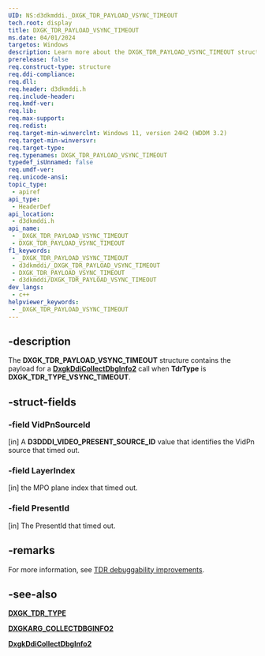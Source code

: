 ```yaml
---
UID: NS:d3dkmddi._DXGK_TDR_PAYLOAD_VSYNC_TIMEOUT
tech.root: display
title: DXGK_TDR_PAYLOAD_VSYNC_TIMEOUT
ms.date: 04/01/2024
targetos: Windows
description: Learn more about the DXGK_TDR_PAYLOAD_VSYNC_TIMEOUT structure.
prerelease: false
req.construct-type: structure
req.ddi-compliance: 
req.dll: 
req.header: d3dkmddi.h
req.include-header: 
req.kmdf-ver: 
req.lib: 
req.max-support: 
req.redist: 
req.target-min-winverclnt: Windows 11, version 24H2 (WDDM 3.2)
req.target-min-winversvr: 
req.target-type: 
req.typenames: DXGK_TDR_PAYLOAD_VSYNC_TIMEOUT
typedef_isUnnamed: false
req.umdf-ver: 
req.unicode-ansi: 
topic_type:
 - apiref
api_type:
 - HeaderDef
api_location:
 - d3dkmddi.h
api_name:
 - _DXGK_TDR_PAYLOAD_VSYNC_TIMEOUT
 - DXGK_TDR_PAYLOAD_VSYNC_TIMEOUT
f1_keywords:
 - _DXGK_TDR_PAYLOAD_VSYNC_TIMEOUT
 - d3dkmddi/_DXGK_TDR_PAYLOAD_VSYNC_TIMEOUT
 - DXGK_TDR_PAYLOAD_VSYNC_TIMEOUT
 - d3dkmddi/DXGK_TDR_PAYLOAD_VSYNC_TIMEOUT
dev_langs:
 - c++
helpviewer_keywords:
 - _DXGK_TDR_PAYLOAD_VSYNC_TIMEOUT
---
```


## -description

The **DXGK_TDR_PAYLOAD_VSYNC_TIMEOUT** structure contains the payload for a [**DxgkDdiCollectDbgInfo2**](nc-d3dkmddi-dxgkddi_collectdbginfo2.md) call when **TdrType** is **DXGK_TDR_TYPE_VSYNC_TIMEOUT**.

## -struct-fields

### -field VidPnSourceId

[in] A **D3DDDI_VIDEO_PRESENT_SOURCE_ID** value that identifies the VidPn source that timed out.

### -field LayerIndex

[in] the MPO plane index that timed out.

### -field PresentId

[in] The PresentId that timed out.

## -remarks

For more information, see [TDR debuggability improvements](/windows-hardware/drivers/display/tdr-debuggability-improvements).

## -see-also

[**DXGK_TDR_TYPE**](ne-d3dkmddi-dxgk_tdr_type.md)

[**DXGKARG_COLLECTDBGINFO2**](ns-d3dkmddi-dxgkarg_collectdbginfo2.md)

[**DxgkDdiCollectDbgInfo2**](nc-d3dkmddi-dxgkddi_collectdbginfo2.md)
